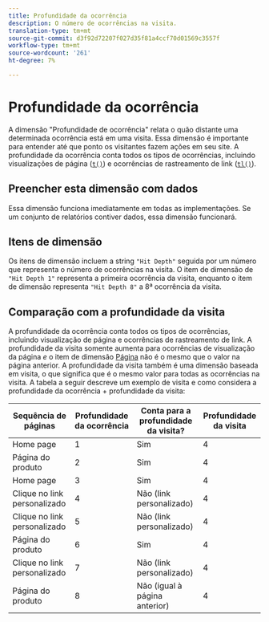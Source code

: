 ```yaml
---
title: Profundidade da ocorrência
description: O número de ocorrências na visita.
translation-type: tm+mt
source-git-commit: d3f92d72207f027d35f81a4ccf70d01569c3557f
workflow-type: tm+mt
source-wordcount: '261'
ht-degree: 7%

---
```



# Profundidade da ocorrência

A dimensão &quot;Profundidade de ocorrência&quot; relata o quão distante uma determinada ocorrência está em uma visita. Essa dimensão é importante para entender até que ponto os visitantes fazem ações em seu site. A profundidade da ocorrência conta todos os tipos de ocorrências, incluindo visualizações de página ([`t()`](/help/implement/vars/functions/t-method.md)) e ocorrências de rastreamento de link ([`tl()`](/help/implement/vars/functions/tl-method.md)).

## Preencher esta dimensão com dados

Essa dimensão funciona imediatamente em todas as implementações. Se um conjunto de relatórios contiver dados, essa dimensão funcionará.

## Itens de dimensão

Os itens de dimensão incluem a string `"Hit Depth"` seguida por um número que representa o número de ocorrências na visita. O item de dimensão de `"Hit Depth 1"` representa a primeira ocorrência da visita, enquanto o item de dimensão representa `"Hit Depth 8"` a 8ª ocorrência da visita.

## Comparação com a profundidade da visita

A profundidade da ocorrência conta todos os tipos de ocorrências, incluindo visualização de página e ocorrências de rastreamento de link. A profundidade da visita somente aumenta para ocorrências de visualização da página _e_ o item de dimensão [Página](page.md) não é o mesmo que o valor na página anterior. A profundidade da visita também é uma dimensão baseada em visita, o que significa que é o mesmo valor para todas as ocorrências na visita. A tabela a seguir descreve um exemplo de visita e como considera a profundidade da ocorrência + profundidade da visita:

| Sequência de páginas | Profundidade da ocorrência | Conta para a profundidade da visita? | Profundidade da visita |
| --- | --- | --- | --- |
| Home page | 1 | Sim | 4 |
| Página do produto | 2 | Sim | 4 |
| Home page | 3 | Sim | 4 |
| Clique no link personalizado | 4 | Não (link personalizado) | 4 |
| Clique no link personalizado | 5 | Não (link personalizado) | 4 |
| Página do produto | 6 | Sim | 4 |
| Clique no link personalizado | 7 | Não (link personalizado) | 4 |
| Página do produto | 8 | Não (igual à página anterior) | 4 |
